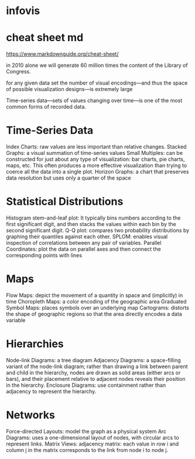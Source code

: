 # infovis
# cheat sheet md
https://www.markdownguide.org/cheat-sheet/

in 2010 alone we will generate 60 million times the content of the Library of Congress.

for any given data set the number of visual encodings—and thus the space of possible visualization designs—is extremely large

Time-series data—sets of values changing over time—is one of the most common forms of recorded data.

# Time-Series Data
Index Charts: raw values are less important than relative changes.
Stacked Graphs: a visual summation of time-series values
Small Multiples: can be constructed for just about any type of visualization: bar charts, pie charts, maps, etc. This often produces a more effective visualization than trying to coerce all the data into a single plot.
Horizon Graphs: a chart that preserves data resolution but uses only a quarter of the space

# Statistical Distributions
Histogram
stem-and-leaf plot: It typically bins numbers according to the first significant digit, and then stacks the values within each bin by the second significant digit.
Q-Q plot: compares two probability distributions by graphing their quantiles against each other.
SPLOM: enables visual inspection of correlations between any pair of variables.
Parallel Coordinates: plot the data on parallel axes and then connect the corresponding points with lines

# Maps
Flow Maps: depict the movement of a quantity in space and (implicitly) in time
Choropleth Maps:  a color encoding of the geographic area
Graduated Symbol Maps: places symbols over an underlying map
Cartograms: distorts the shape of geographic regions so that the area directly encodes a data variable

# Hierarchies
Node-link Diagrams: a tree diagram
Adjacency Diagrams: a space-filling variant of the node-link diagram; rather than drawing a link between parent and child in the hierarchy, nodes are drawn as solid areas (either arcs or bars), and their placement relative to adjacent nodes reveals their position in the hierarchy.
Enclosure Diagrams: use containment rather than adjacency to represent the hierarchy.

# Networks
Force-directed Layouts:  model the graph as a physical system
Arc Diagrams: uses a one-dimensional layout of nodes, with circular arcs to represent links.
Matrix Views: adjacency matrix: each value in row i and column j in the matrix corresponds to the link from node i to node j.


